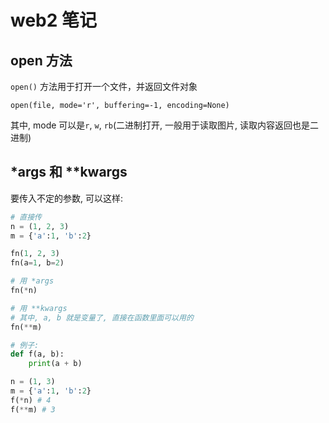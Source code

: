 # web2 笔记

## open 方法
`open()` 方法用于打开一个文件，并返回文件对象

`open(file, mode='r', buffering=-1, encoding=None)`

其中, mode 可以是`r`, `w`, `rb`(二进制打开, 一般用于读取图片, 读取内容返回也是二进制)

## *args 和 **kwargs

要传入不定的参数, 可以这样:
```python
# 直接传
n = (1, 2, 3)
m = {'a':1, 'b':2}

fn(1, 2, 3)
fn(a=1, b=2)

# 用 *args
fn(*n)

# 用 **kwargs
# 其中, a, b 就是变量了, 直接在函数里面可以用的
fn(**m)

# 例子:
def f(a, b):
    print(a + b)

n = (1, 3)
m = {'a':1, 'b':2}
f(*n) # 4
f(**m) # 3
```